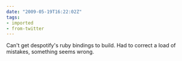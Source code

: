 ```yaml
---
date: "2009-05-19T16:22:02Z"
tags:
- imported
- from-twitter
---
```

Can't get despotify's ruby bindings to build. Had to correct a load of mistakes, something seems wrong.
